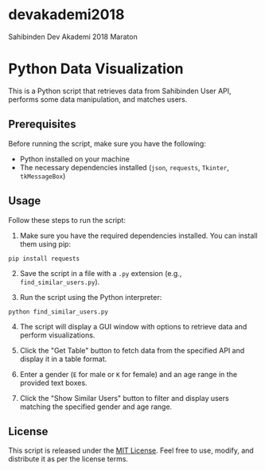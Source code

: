 # devakademi2018
Sahibinden Dev Akademi 2018 Maraton

# Python Data Visualization

This is a Python script that retrieves data from Sahibinden User API, performs some data manipulation, and matches users.

## Prerequisites

Before running the script, make sure you have the following:

- Python installed on your machine
- The necessary dependencies installed (`json`, `requests`, `Tkinter`, `tkMessageBox`)

## Usage

Follow these steps to run the script:

1. Make sure you have the required dependencies installed. You can install them using pip:

```shell
pip install requests
```

2. Save the script in a file with a `.py` extension (e.g., `find_similar_users.py`).

3. Run the script using the Python interpreter:

```shell
python find_similar_users.py
```

4. The script will display a GUI window with options to retrieve data and perform visualizations.

5. Click the "Get Table" button to fetch data from the specified API and display it in a table format.

6. Enter a gender (`E` for male or `K` for female) and an age range in the provided text boxes.

7. Click the "Show Similar Users" button to filter and display users matching the specified gender and age range.

## License

This script is released under the [MIT License](https://opensource.org/licenses/MIT). Feel free to use, modify, and distribute it as per the license terms.
